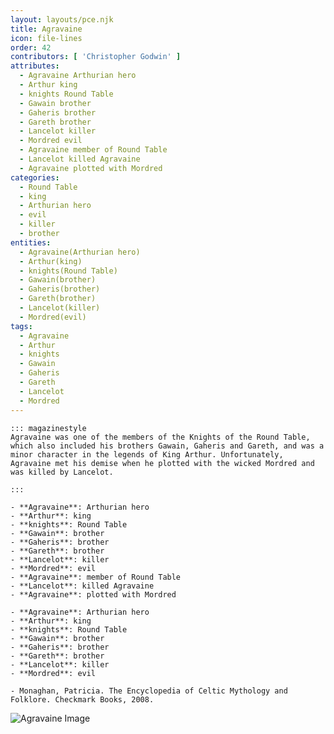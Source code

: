 ```yaml
---
layout: layouts/pce.njk
title: Agravaine
icon: file-lines
order: 42
contributors: [ 'Christopher Godwin' ]
attributes:
  - Agravaine Arthurian hero
  - Arthur king
  - knights Round Table
  - Gawain brother
  - Gaheris brother
  - Gareth brother
  - Lancelot killer
  - Mordred evil
  - Agravaine member of Round Table
  - Lancelot killed Agravaine
  - Agravaine plotted with Mordred
categories:
  - Round Table
  - king
  - Arthurian hero
  - evil
  - killer
  - brother
entities:
  - Agravaine(Arthurian hero)
  - Arthur(king)
  - knights(Round Table)
  - Gawain(brother)
  - Gaheris(brother)
  - Gareth(brother)
  - Lancelot(killer)
  - Mordred(evil)
tags:
  - Agravaine
  - Arthur
  - knights
  - Gawain
  - Gaheris
  - Gareth
  - Lancelot
  - Mordred
---
```

``` tab [group1:Info]
::: magazinestyle
Agravaine was one of the members of the Knights of the Round Table, which also included his brothers Gawain, Gaheris and Gareth, and was a minor character in the legends of King Arthur. Unfortunately, Agravaine met his demise when he plotted with the wicked Mordred and was killed by Lancelot.

:::
```
``` tab [group1:Attributes]
- **Agravaine**: Arthurian hero
- **Arthur**: king
- **knights**: Round Table
- **Gawain**: brother
- **Gaheris**: brother
- **Gareth**: brother
- **Lancelot**: killer
- **Mordred**: evil
- **Agravaine**: member of Round Table
- **Lancelot**: killed Agravaine
- **Agravaine**: plotted with Mordred
```
``` tab [group1:Entities]
- **Agravaine**: Arthurian hero
- **Arthur**: king
- **knights**: Round Table
- **Gawain**: brother
- **Gaheris**: brother
- **Gareth**: brother
- **Lancelot**: killer
- **Mordred**: evil
```
``` tab [group1:Sources]
- Monaghan, Patricia. The Encyclopedia of Celtic Mythology and Folklore. Checkmark Books, 2008.
```
![Agravaine Image](['https://upload.wikimedia.org/wikipedia/commons/thumb/1/1b/Blason_Agravain.svg/1200px-Blason_Agravain.svg.png'])
